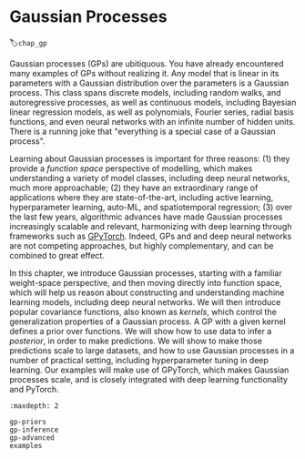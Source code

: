 # Gaussian Processes
:label:`chap_gp`

Gaussian processes (GPs) are ubitiquous. You have already encountered many examples of GPs without realizing it. Any model that is linear in its parameters with a Gaussian distribution over the parameters is a Gaussian process. This class spans discrete models, including random walks, and autoregressive processes, as well as continuous models, including Bayesian linear regression models, as well as polynomials, Fourier series, radial basis functions, and even neural networks with an infinite number of hidden units. There is a running joke that "everything is a special case of a Gaussian process". 

Learning about Gaussian processes is important for three reasons: (1) they provide a _function space_ perspective of modelling, which makes understanding a variety of model classes, including deep neural networks, much more approachable; (2) they have an extraordinary range of applications where they are state-of-the-art, including active learning, hyperparameter learning, auto-ML, and spatiotemporal regression; (3) over the last few years, algorithmic advances have made Gaussian processes increasingly scalable and relevant, harmonizing with deep learning through frameworks such as [GPyTorch](https://gpytorch.ai). Indeed, GPs and and deep neural networks are not competing approaches, but highly complementary, and can be combined to great effect. 

In this chapter, we introduce Gaussian processes, starting with a familiar weight-space perspective, and then moving directly into function space, which will help us reason about constructing and understanding machine learning models, including deep neural networks. We will then introduce popular covariance functions, also known as _kernels_, which control the generalization properties of a Gaussian process. A GP with a given kernel defines a prior over functions. We will show how to use data to infer a _posterior_, in order to make predictions. We will show to make those predictions scale to large datasets, and how to use Gaussian processes in a number of practical setting, including hyperparameter tuning in deep learning. Our examples will make use of GPyTorch, which makes Gaussian processes scale, and is closely integrated with deep learning functionality and PyTorch.


```toc
:maxdepth: 2

gp-priors
gp-inference
gp-advanced
examples
```

